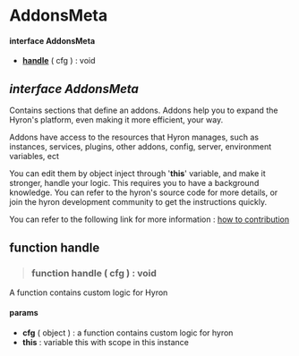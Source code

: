 # AddonsMeta

#### interface **AddonsMeta**

* [**handle**](addonsmeta.md#function-handle) \( cfg \) : void

## _interface **AddonsMeta**_

Contains sections that define an addons. Addons help you to expand the Hyron's platform, even making it more efficient, your way.

Addons have access to the resources that Hyron manages, such as instances, services, plugins, other addons, config, server, environment variables, ect

You can edit them by object inject through '**this**' variable, and make it stronger, handle your logic. This requires you to have a background knowledge. You can refer to the hyron's source code for more details, or join the hyron development community to get the instructions quickly.

You can refer to the following link for more information : [how to contribution](https://github.com/hyron-group/reference/tree/40d0182386de8089e26b1cc05c3e887c4b505d69/contribution.md)

## function handle

> ### function **handle** \( cfg \) : void

A function contains custom logic for Hyron

#### **params**

* **cfg** \( object \) : a function contains custom logic for hyron
* **this** : variable this with scope in this instance


